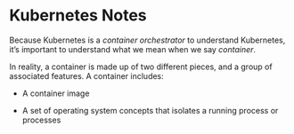 # Kubernetes Notes

Because Kubernetes is a *container orchestrator* to understand Kubernetes, it’s important to understand what we mean when we say *container*.

In reality, a container is made up of two different pieces, and a group of associated features. A container includes:

- A container image

- A set of operating system concepts that isolates a running process or processes
